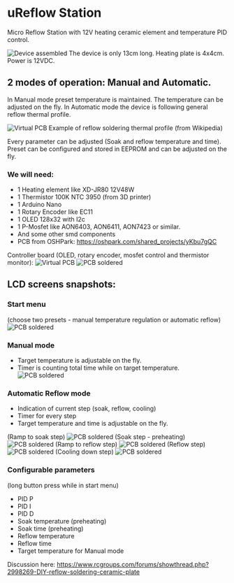 # uReflow Station
Micro Reflow Station with 12V heating ceramic element and temperature PID control.

![Device assembled](Images/ReflowPlate.jpg)
The device is only 13cm long. Heating plate is 4x4cm. Power is 12VDC.

## 2 modes of operation: Manual and Automatic.
In Manual mode preset temperature is maintained. The temperature can be adjusted on the fly.
In Automatic mode the device is following general reflow thermal profile.

![Virtual PCB](Images/ReflowTempProfile.jpg)
Example of reflow soldering thermal profile (from Wikipedia)

Every parameter can be adjusted (Soak and reflow temperature and time). Preset can be configured and stored in EEPROM and can be adjusted on the fly.

### We will need:
- 1 Heating element like XD-JR80 12V48W
- 1 Thermistor 100K NTC 3950 (from 3D printer)
- 1 Arduino Nano
- 1 Rotary Encoder like EC11
- 1 OLED 128x32 with I2c
- 1 P-Mosfet like AON6403, AON6411, AON7423 or similar.
- And some other smd components
- PCB from OSHPark: https://oshpark.com/shared_projects/yKbu7gQC

Controller board (OLED, rotary encoder, mosfet control and thermistor monitor):
![Virtual PCB](Images/CeramicHeaterNewPCB.jpg)
![PCB soldered](Images/PCB_soldered.jpg)

## LCD screens snapshots:
### Start menu 
(choose two presets - manual temperature regulation or automatic reflow)
![PCB soldered](Images/00menu.jpg)


### Manual mode 
- Target temperature is adjustable on the fly. 
- Timer is counting total time while on target temperature.
![PCB soldered](Images/01manual.jpg)

### Automatic Reflow mode
- Indication of current step (soak, reflow, cooling)
- Timer for every step
- Target temperature and time is adjustable on the fly. 

(Ramp to soak step)
![PCB soldered](Images/10warm.jpg)
(Soak step - preheating)
![PCB soldered](Images/11soak.jpg)
(Ramp to reflow step)
![PCB soldered](Images/20warm.jpg)
(Reflow step)
![PCB soldered](Images/21reflow.jpg)
(Cooling down step)
![PCB soldered](Images/30cool.jpg)

### Configurable parameters
(long button press while in start menu)
- PID P
- PID I
- PID D
- Soak temperature (preheating)
- Soak time (preheating)
- Reflow temperature
- Reflow time
- Target temperature for Manual mode

Discussion here: https://www.rcgroups.com/forums/showthread.php?2998269-DIY-reflow-soldering-ceramic-plate